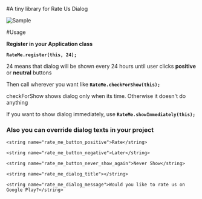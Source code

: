 #A tiny library for Rate Us Dialog

![Sample](https://github.com/e-koc/rate-me-dialog/blob/develop/app/src/main/res/drawable/rate_sample.png)


#Usage

**Register in your Application class** 

**`RateMe.register(this, 24);`**

24 means that dialog will be shown every 24 hours until user clicks **positive** or **neutral** buttons


Then call wherever you want like
**`RateMe.checkForShow(this);`**

checkForShow shows dialog only when its time. Otherwise it doesn't do anything

If you want to show dialog immediately, use **`RateMe.showImmediately(this);`**



### Also you can override dialog texts in your project


`<string name="rate_me_button_positive">Rate</string>`

`<string name="rate_me_button_negative">Later</string>`

`<string name="rate_me_button_never_show_again">Never Show</string>`

`<string name="rate_me_dialog_title"></string>`

`<string name="rate_me_dialog_message">Would you like to rate us on Google Play?</string>`
